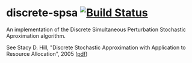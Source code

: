# discrete-spsa [![Build Status](https://travis-ci.org/streamcode9/node-discrete-spsa.svg?branch=master)](https://travis-ci.org/streamcode9/node-discrete-spsa)

An implementation of the Discrete Simultaneous Perturbation Stochastic Aproximation algorithm.

See Stacy D. Hill, "Discrete Stochastic Approximation with Application to Resource Allocation", 2005 
([pdf](http://www.jhuapl.edu/SPSA/PDF-SPSA/Hill_TechDig05.pdf))

